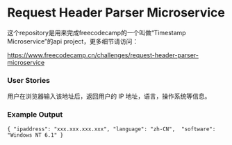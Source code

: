 # Request Header Parser Microservice

这个repository是用来完成freecodecamp的一个叫做“Timestamp Microservice”的api project，更多细节请访问：

<https://www.freecodecamp.cn/challenges/request-header-parser-microservice>

### User Stories

用户在浏览器输入该地址后，返回用户的 IP 地址，语言，操作系统等信息。

### Example Output

    { "ipaddress": "xxx.xxx.xxx.xxx", "language": "zh-CN",  "software": "Windows NT 6.1" }